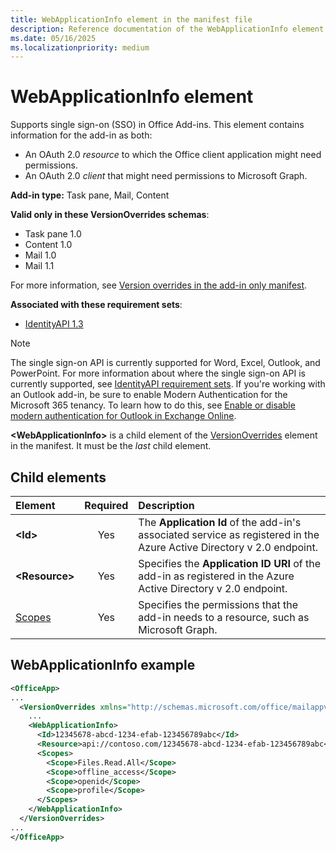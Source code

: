 ```yaml
---
title: WebApplicationInfo element in the manifest file
description: Reference documentation of the WebApplicationInfo element for Office Add-ins manifest (XML) files.
ms.date: 05/16/2025
ms.localizationpriority: medium
---
```


# WebApplicationInfo element

Supports single sign-on (SSO) in Office Add-ins. This element contains information for the add-in as both:

- An OAuth 2.0 *resource* to which the Office client application might need permissions.
- An OAuth 2.0 *client* that might need permissions to Microsoft Graph.

**Add-in type:** Task pane, Mail, Content

**Valid only in these VersionOverrides schemas**:

- Task pane 1.0
- Content 1.0
- Mail 1.0
- Mail 1.1

For more information, see [Version overrides in the add-in only manifest](/office/dev/add-ins/develop/xml-manifest-overview#version-overrides-in-the-manifest).

**Associated with these requirement sets**:

- [IdentityAPI 1.3](../requirement-sets/common/identity-api-requirement-sets.md)

> [!NOTE]
> The single sign-on API is currently supported for Word, Excel, Outlook, and PowerPoint. For more information about where the single sign-on API is currently supported, see [IdentityAPI requirement sets](../requirement-sets/common/identity-api-requirement-sets.md). If you're working with an Outlook add-in, be sure to enable Modern Authentication for the Microsoft 365 tenancy. To learn how to do this, see [Enable or disable modern authentication for Outlook in Exchange Online](/exchange/clients-and-mobile-in-exchange-online/enable-or-disable-modern-authentication-in-exchange-online).

**\<WebApplicationInfo\>** is a child element of the [VersionOverrides](versionoverrides.md) element in the manifest. It must be the *last* child element. 

## Child elements

|  Element |  Required  |  Description  |
|:-----|:-----:|:-----|
|  **\<Id\>**    |  Yes   |  The **Application Id** of the add-in's associated service as registered in the Azure Active Directory v 2.0 endpoint.|
|  **\<Resource\>**  |  Yes   |  Specifies the **Application ID URI** of the add-in as registered in the Azure Active Directory v 2.0 endpoint.|
|  [Scopes](scopes.md) |  Yes  |  Specifies the permissions that the add-in needs to a resource, such as Microsoft Graph.  |

## WebApplicationInfo example

```xml
<OfficeApp>
...
  <VersionOverrides xmlns="http://schemas.microsoft.com/office/mailappversionoverrides" xsi:type="VersionOverridesV1_0">
    ...
    <WebApplicationInfo>
      <Id>12345678-abcd-1234-efab-123456789abc</Id>
      <Resource>api://contoso.com/12345678-abcd-1234-efab-123456789abc</Resource>
      <Scopes>
        <Scope>Files.Read.All</Scope>
        <Scope>offline_access</Scope>
        <Scope>openid</Scope>
        <Scope>profile</Scope>
      </Scopes>
    </WebApplicationInfo>
  </VersionOverrides>
...
</OfficeApp>
```
